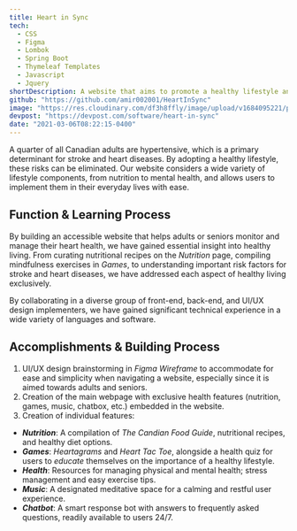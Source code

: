 ```yaml
---
title: Heart in Sync
tech:
  - CSS
  - Figma
  - Lombok
  - Spring Boot
  - Thymeleaf Templates
  - Javascript
  - Jquery
shortDescription: A website that aims to promote a healthy lifestyle and manage heart health among Canadian adults. It offers various features including nutrition guides, games, health resources, music, and a chatbot.
github: "https://github.com/amir002001/HeartInSync"
image: "https://res.cloudinary.com/df3h8ffly/image/upload/v1684095221/portfolio/gallery_imsoqs.webp"
devpost: "https://devpost.com/software/heart-in-sync"
date: "2021-03-06T08:22:15-0400"
---
```


A quarter of all Canadian adults are hypertensive, which is a primary determinant for stroke and heart diseases. By adopting a healthy lifestyle, these risks can be eliminated. Our website considers a wide variety of lifestyle components, from nutrition to mental health, and allows users to implement them in their everyday lives with ease.

## **Function & Learning Process**

By building an accessible website that helps adults or seniors monitor and manage their heart health, we have gained essential insight into healthy living. From curating nutritional recipes on the *Nutrition* page, compiling mindfulness exercises in *Games*, to understanding important risk factors for stroke and heart diseases, we have addressed each aspect of healthy living exclusively.

By collaborating in a diverse group of front-end, back-end, and UI/UX design implementers, we have gained significant technical experience in a wide variety of languages and software.

## **Accomplishments & Building Process**

1. UI/UX design brainstorming in *Figma Wireframe* to accommodate for ease and simplicity when navigating a website, especially since it is aimed towards adults and seniors.
2. Creation of the main webpage with exclusive health features (nutrition, games, music, chatbox, etc.) embedded in the website.
3. Creation of individual features:

- **_Nutrition_**: A compilation of *The Candian Food Guide*, nutritional recipes, and healthy diet options.
- **_Games_**: *Heartagrams* and *Heart Tac Toe*, alongside a health quiz for users to *educate* themselves on the importance of a healthy lifestyle.
- **_Health_**: Resources for managing physical and mental health; stress management and easy exercise tips.
- **_Music_**: A designated meditative space for a calming and restful user experience.
- **_Chatbot_**: A smart response bot with answers to frequently asked questions, readily available to users 24/7.
